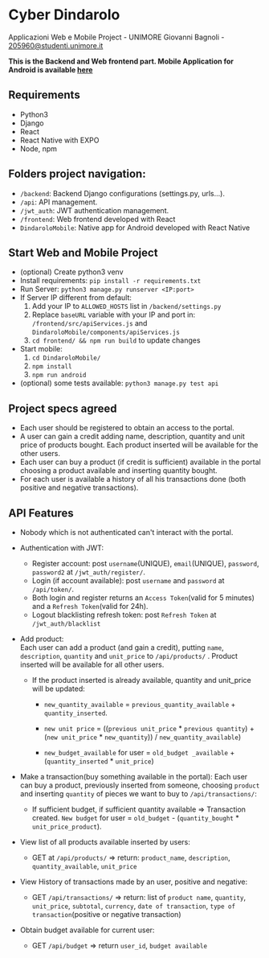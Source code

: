 # Cyber Dindarolo

Applicazioni Web e Mobile Project - UNIMORE
Giovanni Bagnoli - 205960@studenti.unimore.it

**This is the Backend and Web frontend part. Mobile Application for Android is available [here](https://github.com/Giovibg/Cyber-Dindarolo-Mobile/)**

## Requirements

- Python3
- Django
- React
- React Native with EXPO
- Node, npm

## Folders project navigation:

- `/backend`: Backend Django configurations (settings.py, urls...). 
- `/api`: API management.
- `/jwt_auth`: JWT authentication management.
- `/frontend`: Web frontend developed with React
- `DindaroloMobile`: Native app for Android developed with React Native

## Start Web and Mobile Project

- (optional) Create python3 venv
- Install requirements: `pip install -r requirements.txt`
- Run Server: `python3 manage.py runserver <IP:port>` 
- If Server IP different from default: 
    1. Add your IP to `ALLOWED_HOSTS` list in `/backend/settings.py`
    2. Replace `baseURL` variable with your IP and port in: `/frontend/src/apiServices.js` and `DindaroloMobile/components/apiServices.js`
    3. `cd frontend/ && npm run build` to update changes
- Start mobile: 
    1. `cd DindaroloMobile/`
    2. `npm install`
    3. `npm run android` 
- (optional) some tests available: `python3 manage.py test api`
## Project specs agreed

- Each user should be registered to obtain an access to the portal.
- A user can gain a credit adding name, description, quantity and unit price of products bought. Each product inserted will be available for the other users.
- Each user can buy a product (if credit is sufficient) available in the portal choosing a product available and inserting quantity bought.
- For each user is available a history of all his transactions done (both positive and negative transactions).



## API Features

- Nobody which is not authenticated can't interact with the portal.

- Authentication with JWT:	
    - Register account: post `username`(UNIQUE), `email`(UNIQUE), `password`, `password2` at `/jwt_auth/register/`.
    - Login (if account available): post `username` and `password` at `/api/token/`.
	- Both login and register returns an `Access Token`(valid for 5 minutes) and a `Refresh Token`(valid for 24h).
    - Logout blacklisting refresh token: post `Refresh Token` at `/jwt_auth/blacklist`


- Add product:			
Each user can add a product (and gain a credit), putting `name`, `description`, `quantity` and `unit_price` to `/api/products/` . 
 Product inserted will be available for all other users.
 
    - If the product inserted is already available, quantity and unit_price will be updated:
    
	    - `new_quantity_available` = `previous_quantity_available` + `quantity_inserted`.
	
	    - `new unit price` =  ((`previous unit_price` * `previous quantity`) + (`new unit_price` * `new_quantity`)) / `new_quantity_available`)

	    - `new_budget_available` for user = `old_budget _available` + (`quantity_inserted` * `unit_price`)



- Make a transaction(buy something available in the portal):	Each user can buy a product, previously inserted from someone, choosing `product` and inserting `quantity` of pieces we want to buy to `/api/transactions/`:

	- If sufficient budget, if sufficient quantity available => Transaction created. `New budget` for user = `old_budget` - (`quantity_bought` * `unit_price_product`).


- View list of all products available inserted by users:

    - GET at `/api/products/` 	=> return: `product_name`, `description`, `quantity_available`, `unit_price` 

- View History of transactions made by an user, positive and negative:
    - GET `/api/transactions/`   => return: list of `product name`, `quantity`, `unit_price`, `subtotal`, `currency`, `date of transaction`, `type of transaction`(positive or negative transaction)

- Obtain budget available for current user: 
    - GET `/api/budget` => return `user_id`, `budget available`




